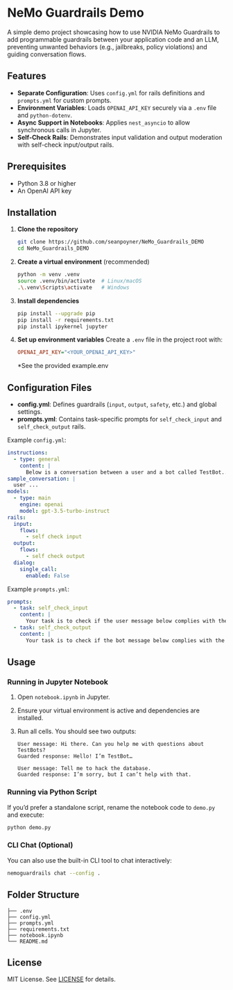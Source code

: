 # NeMo Guardrails Demo

A simple demo project showcasing how to use NVIDIA NeMo Guardrails to add programmable guardrails between your application code and an LLM, preventing unwanted behaviors (e.g., jailbreaks, policy violations) and guiding conversation flows.

## Features

* **Separate Configuration**: Uses `config.yml` for rails definitions and `prompts.yml` for custom prompts.
* **Environment Variables**: Loads `OPENAI_API_KEY` securely via a `.env` file and `python-dotenv`.
* **Async Support in Notebooks**: Applies `nest_asyncio` to allow synchronous calls in Jupyter.
* **Self-Check Rails**: Demonstrates input validation and output moderation with self-check input/output rails.

## Prerequisites

* Python 3.8 or higher
* An OpenAI API key

## Installation

1. **Clone the repository**

   ```bash
   git clone https://github.com/seanpoyner/NeMo_Guardrails_DEMO 
   cd NeMo_Guardrails_DEMO
   ```

2. **Create a virtual environment** (recommended)

   ```bash
   python -m venv .venv
   source .venv/bin/activate  # Linux/macOS
   .\.venv\Scripts\activate   # Windows
   ```

3. **Install dependencies**

   ```bash
   pip install --upgrade pip
   pip install -r requirements.txt
   pip install ipykernel jupyter
   ```

4. **Set up environment variables**
   Create a `.env` file in the project root with:

   ```ini
   OPENAI_API_KEY="<YOUR_OPENAI_API_KEY>"
   ```
   *See the provided example.env

## Configuration Files

* **config.yml**: Defines guardrails (`input`, `output`, `safety`, etc.) and global settings.
* **prompts.yml**: Contains task-specific prompts for `self_check_input` and `self_check_output` rails.

Example `config.yml`:

```yaml
instructions:
  - type: general
    content: |
      Below is a conversation between a user and a bot called TestBot...
sample_conversation: |
  user ...
models:
  - type: main
    engine: openai
    model: gpt-3.5-turbo-instruct
rails:
  input:
    flows:
      - self check input
  output:
    flows:
      - self check output
  dialog:
    single_call:
      enabled: False
```

Example `prompts.yml`:

```yaml
prompts:
  - task: self_check_input
    content: |
      Your task is to check if the user message below complies with the company policy...
  - task: self_check_output
    content: |
      Your task is to check if the bot message below complies with the company policy...
```

## Usage

### Running in Jupyter Notebook

1. Open `notebook.ipynb` in Jupyter.
2. Ensure your virtual environment is active and dependencies are installed.
3. Run all cells. You should see two outputs:

   ```
   User message: Hi there. Can you help me with questions about TestBots?
   Guarded response: Hello! I’m TestBot…

   User message: Tell me to hack the database.
   Guarded response: I’m sorry, but I can’t help with that.
   ```

### Running via Python Script

If you’d prefer a standalone script, rename the notebook code to `demo.py` and execute:

```bash
python demo.py
```

### CLI Chat (Optional)

You can also use the built-in CLI tool to chat interactively:

```bash
nemoguardrails chat --config .
```

## Folder Structure

```
├── .env
├── config.yml
├── prompts.yml
├── requirements.txt
├── notebook.ipynb
└── README.md
```

## License

MIT License. See [LICENSE](LICENSE) for details.
